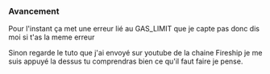 ### Avancement ###
Pour l'instant ça met une erreur lié au GAS_LIMIT que je capte pas donc dis moi si t'as la meme erreur

Sinon regarde le tuto que j'ai envoyé sur youtube de la chaine Fireship je me suis appuyé la dessus tu comprendras bien ce qu'il faut faire je pense.